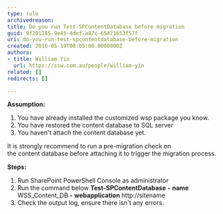 ```yaml
---
type: rule
archivedreason: 
title: Do you run Test-SPContentDatabase before migration
guid: 9f201185-9e45-4def-a87c-65471653f57f
uri: do-you-run-test-spcontentdatabase-before-migration
created: 2016-05-19T08:05:06.0000000Z
authors:
- title: William Yin
  url: https://ssw.com.au/people/william-yin
related: []
redirects: []

---
```


**Assumption:**

1. You have already installed the customized wsp package you know.
2. You have restored the content database to SQL server
3. You haven't attach the content database yet.


It is strongly recommend to run a pre-migration check on the content database before attaching it to trigger the migration process.

<!--endintro-->

 **Steps:** 

1. Run SharePoint PowerShell Console as administrator
2. Run the command below
**Test-SPContentDatabase** **-** **name** WSS\_Content\_DB  **-** **webapplication** http://sitename
3. Check the output log, ensure there isn't any errors.
